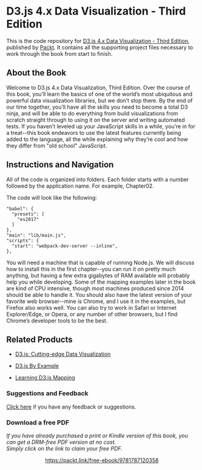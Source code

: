 # D3.js 4.x Data Visualization - Third Edition
This is the code repository for [D3.js 4.x Data Visualization - Third Edition](https://www.packtpub.com/web-development/d3js-4x-data-visualization-third-edition?utm_source=github&utm_medium=repository&utm_campaign=9781787120358), published by [Packt](https://www.packtpub.com/?utm_source=github). It contains all the supporting project files necessary to work through the book from start to finish.
## About the Book
Welcome to D3.js 4.x Data Visualization, Third Edition. Over the course of this book, you’ll learn the basics of one of the world’s most ubiquitous and powerful data visualization libraries, but we don’t stop there. By the end of our time together, you’ll have all the skills you need to become a total D3 ninja, and will be able to do everything from build visualizations from scratch straight through to using it on the server and writing automated tests. If you haven’t leveled up your JavaScript skills in a while, you’re in for a treat--this book endeavors to use the latest features currently being added to the language, all the while explaining why they’re cool and how they differ from "old school" JavaScript. 
## Instructions and Navigation
All of the code is organized into folders. Each folder starts with a number followed by the application name. For example, Chapter02.



The code will look like the following:
```
"babel": {
  "presets": [
    "es2017"
  ]
},
"main": "lib/main.js",
"scripts": {
  "start": "webpack-dev-server --inline",
},
```

You will need a machine that is capable of running Node.js. We will discuss how to install this in the first chapter--you can run it on pretty much anything, but having a few extra gigabytes of RAM available will probably help you while developing. Some of the mapping examples later in the book are kind of CPU intensive, though most machines produced since 2014 should be able to handle it.
You should also have the latest version of your favorite web browser--mine is Chrome, and I use it in the examples, but Firefox also works well. You can also try to work in Safari or Internet Explorer/Edge, or Opera, or any number of other browsers, but I find Chrome’s developer tools to be the best.

## Related Products
* [D3.js: Cutting-edge Data Visualization](https://www.packtpub.com/web-development/d3js-cutting-edge-data-visualization?utm_source=github&utm_medium=repository&utm_campaign=9781787281776)

* [D3.js By Example](https://www.packtpub.com/web-development/d3js-example?utm_source=github&utm_medium=repository&utm_campaign=9781785280085)

* [Learning D3.js Mapping](https://www.packtpub.com/web-development/learning-d3js-mapping?utm_source=github&utm_medium=repository&utm_campaign=9781783985609)

### Suggestions and Feedback
[Click here](https://docs.google.com/forms/d/e/1FAIpQLSe5qwunkGf6PUvzPirPDtuy1Du5Rlzew23UBp2S-P3wB-GcwQ/viewform) if you have any feedback or suggestions.
### Download a free PDF

 <i>If you have already purchased a print or Kindle version of this book, you can get a DRM-free PDF version at no cost.<br>Simply click on the link to claim your free PDF.</i>
<p align="center"> <a href="https://packt.link/free-ebook/9781787120358">https://packt.link/free-ebook/9781787120358 </a> </p>